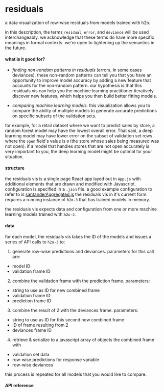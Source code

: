 # residuals

a data visualization of row-wise residuals from models trained with h2o.

in this description, the terms `residual`, `error`, and `deviance` will be used interchangeably.  we acknowledge that these terms do have more specific meanings in formal contexts.  we're open to tightening up the semantics in the future.

#### what is it good for?

+ _finding non-random patterns in residuals_ (errors, in some cases deviances).  these non-random patterns can tell you that you have an opportunity to improve model accuracy by adding a new feature that accounts for the non-random pattern.  our hypothesis is that this residuals vis can help you the machine learning practitioner iteratively discover new features, which helps you then build better fitting models.

+ _comparing machine learning models._  this visualization allows you to compare the ability of multiple models to generate accurate predictions on specific subsets of the validation sets.  

for example, for a retail dataset where we want to predict sales by store, a random forest model may have the lowest overall error.  That said, a deep learning model may have lower error on the subset of validation set rows where the `open` field's value is `0` (the store whose sales being measured was not open).  if a model that handles stores that are not open accurately is very important to you, the deep learning model might be optimal for your situation.

#### structure

the residuals vis is a single page React app layed out in `App.js`  with additional elements that are drawn and modified with Javascript.  configuration is specified in a `.json` file.  a good example configuration to refer to is [santanderAggregated.js](vis/06/src/config/santanderAggregated.js)   the residuals vis in it's current form requires a running instance of `h2o-3` that has trained models in memory.


the residuals vis expects data and configuration from one or more machine learning models trained with `h2o-3`.

#### data 

for each model, the residuals vis takes the ID of the models and issues a series of API calls to `h2o-3` to:

1. generate row-wise predictions and deviances. parameters for this call are:
  - model ID
  - validation frame ID

2. combine the validation frame with the prediction frame. parameters:
  - string to use as ID for new combined frame
  - validation frame ID
  - prediction frame ID

3. combine the result of 2 with the deviances frame. parameters:
  - string to use as ID for this second new combined frame
  - ID of frame resulting from 2
  - deviances frame ID

4. retrieve & serialize to a javascript array of objects the combined frame with 
  - validation set data
  - row-wise predictions for response variable
  - row-wise deviances

this process is repeated for all models that you would like to compare.

#### API reference

